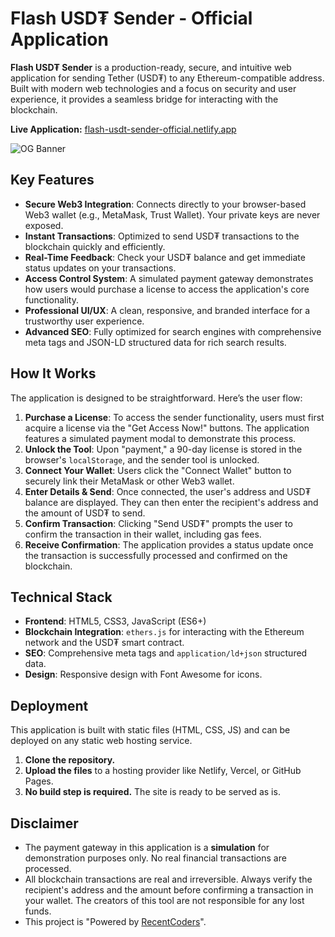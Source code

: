 # Flash USD₮ Sender - Official Application

**Flash USD₮ Sender** is a production-ready, secure, and intuitive web application for sending Tether (USD₮) to any Ethereum-compatible address. Built with modern web technologies and a focus on security and user experience, it provides a seamless bridge for interacting with the blockchain.

**Live Application:** [flash-usdt-sender-official.netlify.app](https://flash-usdt-sender-official.netlify.app/)

![OG Banner](https://public.bnbstatic.com/image/cms/blog/20210601/3dfb073b-fb58-44b1-8041-2126bd851063.png)

## Key Features

- **Secure Web3 Integration**: Connects directly to your browser-based Web3 wallet (e.g., MetaMask, Trust Wallet). Your private keys are never exposed.
- **Instant Transactions**: Optimized to send USD₮ transactions to the blockchain quickly and efficiently.
- **Real-Time Feedback**: Check your USD₮ balance and get immediate status updates on your transactions.
- **Access Control System**: A simulated payment gateway demonstrates how users would purchase a license to access the application's core functionality.
- **Professional UI/UX**: A clean, responsive, and branded interface for a trustworthy user experience.
- **Advanced SEO**: Fully optimized for search engines with comprehensive meta tags and JSON-LD structured data for rich search results.

## How It Works

The application is designed to be straightforward. Here’s the user flow:

1.  **Purchase a License**: To access the sender functionality, users must first acquire a license via the "Get Access Now!" buttons. The application features a simulated payment modal to demonstrate this process.
2.  **Unlock the Tool**: Upon "payment," a 90-day license is stored in the browser's `localStorage`, and the sender tool is unlocked.
3.  **Connect Your Wallet**: Users click the "Connect Wallet" button to securely link their MetaMask or other Web3 wallet.
4.  **Enter Details & Send**: Once connected, the user's address and USD₮ balance are displayed. They can then enter the recipient's address and the amount of USD₮ to send.
5.  **Confirm Transaction**: Clicking "Send USD₮" prompts the user to confirm the transaction in their wallet, including gas fees.
6.  **Receive Confirmation**: The application provides a status update once the transaction is successfully processed and confirmed on the blockchain.

## Technical Stack

-   **Frontend**: HTML5, CSS3, JavaScript (ES6+)
-   **Blockchain Integration**: `ethers.js` for interacting with the Ethereum network and the USD₮ smart contract.
-   **SEO**: Comprehensive meta tags and `application/ld+json` structured data.
-   **Design**: Responsive design with Font Awesome for icons.

## Deployment

This application is built with static files (HTML, CSS, JS) and can be deployed on any static web hosting service.

1.  **Clone the repository.**
2.  **Upload the files** to a hosting provider like Netlify, Vercel, or GitHub Pages.
3.  **No build step is required.** The site is ready to be served as is.

## Disclaimer

-   The payment gateway in this application is a **simulation** for demonstration purposes only. No real financial transactions are processed.
-   All blockchain transactions are real and irreversible. Always verify the recipient's address and the amount before confirming a transaction in your wallet. The creators of this tool are not responsible for any lost funds.
-   This project is "Powered by [RecentCoders](https://t.me/RecentCoders)".